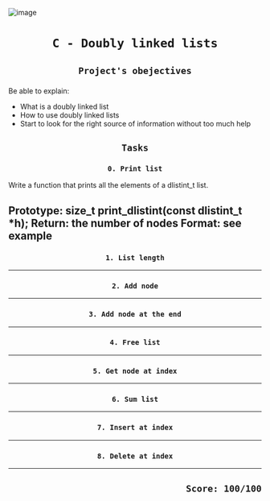 ![image](https://www.thecrazyprogrammer.com/wp-content/uploads/2015/09/Doubly-Linked-List-in-C-and-C-.gif)

# <p align=center>`C - Doubly linked lists`</p>
## <p align=center> `Project's obejectives` </p>
Be able to explain:
- What is a doubly linked list
- How to use doubly linked lists
- Start to look for the right source of information without too much help

## <p align=center>`Tasks`</p>

### <p align=center>`0. Print list`</p>
Write a function that prints all the elements of a dlistint_t list.

Prototype: size_t print_dlistint(const dlistint_t *h);
Return: the number of nodes
Format: see example
----------------------------------------
### <p align=center>`1. List length`</p>
----------------------------------------
### <p align=center>`2. Add node`</p>
----------------------------------------
### <p align=center>`3. Add node at the end`</p>
----------------------------------------
### <p align=center>`4. Free list`</p>
----------------------------------------
### <p align=center>`5. Get node at index`</p>
----------------------------------------
### <p align=center>`6. Sum list`</p>
----------------------------------------
### <p align=center>`7. Insert at index`</p>
----------------------------------------
### <p align=center>`8. Delete at index`</p>
----------------------------------------


## <p align=right>`Score: 100/100`</p>
